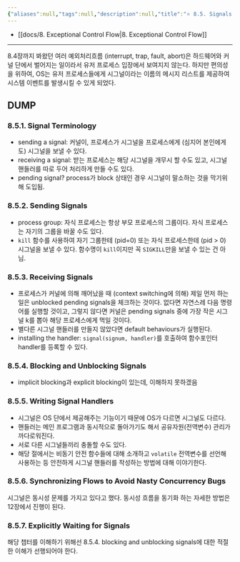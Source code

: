 ```yaml
---
{"aliases":null,"tags":null,"description":null,"title":"⭐️ 8.5. Signals","created":"2023-09-08T21:15:39","updated":"2023-09-08T22:16:01","dg-publish":true,"permalink":"/docs/⭐️ 8.5. Signals/","dgPassFrontmatter":true}
---
```


- [[docs/8. Exceptional Control Flow\|8. Exceptional Control Flow]]
___
8.4장까지 봐왔던 여러 예외처리흐름 (interrupt, trap, fault, abort)은 하드웨어와 커널 단에서 벌어지는 일이라서 유저 프로세스 입장에서 보여지지 않는다. 하지만 편의성을 위하여, OS는 유저 프로세스들에게 시그널이라는 이름의 메시지 리스트를 제공하여 시스템 이벤트를 발생시킬 수 있게 되었다.

## DUMP

### 8.5.1. Signal Terminology

- sending a signal: 커널이, 프로세스가 시그널을 프로세스에게 (심지어 본인에게도) 시그널을 보낼 수 있다. 
- receiving a signal: 받는 프로세스는 해당 시그널을 개무시 할 수도 있고, 시그널 핸들러를 따로 두어 처리하게 만들 수도 있다.
- pending signal? process가 block 상태인 경우 시그널이 말소하는 것을 막기위해 도입됨.

### 8.5.2. Sending Signals

- process group: 자식 프로세스는 항상 부모 프로세스의 그룹이다. 자식 프로세스는 자기의 그룹을 바꿀 수도 있다.
- `kill` 함수를 사용하여 자기 그룹한테 (pid=0) 또는 자식 프로세스한테 (pid > 0) 시그널을 보낼 수 있다. 함수명이 `kill`이지만 꼭 `SIGKILL`만을 보낼 수 있는 건 아님.

### 8.5.3. Receiving Signals

- 프로세스가 커널에 의해 깨어났을 때 (context switching에 의해) 제일 먼저 하는 일은 unblocked pending signals을 체크하는 것이다. 없다면 자연스레 다음 명령어를 실행할 것이고, 그렇지 않다면 커널은 pending signals 중에 가장 작은 시그널 k를 뽑아 해당 프로세스에게 먹일 것이다.
- 별다른 시그널 핸들러를 만들지 않았다면 default behaviours가 실행된다.
- installing the handler: `signal(signum, handler)`를 호출하여 함수포인터 handler를 등록할 수 있다.

### 8.5.4. Blocking and Unblocking Signals

- implicit blocking과 explicit blocking이 있는데, 이해하지 못하겠음

### 8.5.5. Writing Signal Handlers

- 시그널은 OS 단에서 제공해주는 기능이기 때문에 OS가 다르면 시그널도 다르다. 
- 핸들러는 메인 프로그램과 동시적으로 돌아가기도 해서 공유자원(전역변수) 관리가 까다로워진다.
- 서로 다른 시그널들끼리 충돌할 수도 있다.
- 해당 절에서는 비동기 안전 함수들에 대해 소개하고 `volatile` 전역변수를 선언해 사용하는 등 안전하게 시그널 핸들러를 작성하는 방법에 대해 이야기한다.

### 8.5.6. Synchronizing Flows to Avoid Nasty Concurrency Bugs

시그널은 동시성 문제를 가지고 있다고 했다. 동시성 흐름을 동기화 하는 자세한 방법은 12장에서 진행이 된다.

### 8.5.7. Explicitly Waiting for Signals

해당 챕터를 이해하기 위해선 8.5.4. blocking and unblocking signals에 대한 적절한 이해가 선행되어야 한다.
